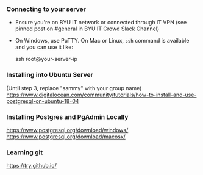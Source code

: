 ### Connecting to your server
- Ensure you're on BYU IT network or connected through IT VPN 
(see pinned post on #general in BYU IT Crowd Slack Channel)

- On Windows, use PuTTY. On Mac or Linux, `ssh` command is available and you can use it like:

    ssh root@your-server-ip

### Installing into Ubuntu Server

(Until step 3, replace "sammy" with your group name)
https://www.digitalocean.com/community/tutorials/how-to-install-and-use-postgresql-on-ubuntu-18-04


### Installing Postgres and PgAdmin Locally

https://www.postgresql.org/download/windows/
https://www.postgresql.org/download/macosx/


### Learning git
https://try.github.io/